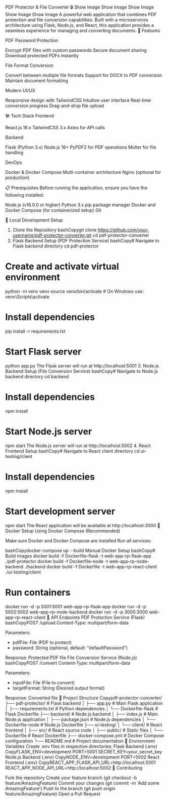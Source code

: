 PDF Protector & File Converter 🔒
Show Image
Show Image
Show Image
Show Image
Show Image
A powerful web application that combines PDF protection and file conversion capabilities. Built with a microservices architecture using Flask, Node.js, and React, this application provides a seamless experience for managing and converting documents.
🚀 Features

PDF Password Protection

Encrypt PDF files with custom passwords
Secure document sharing
Download protected PDFs instantly


File Format Conversion

Convert between multiple file formats
Support for DOCX to PDF conversion
Maintain document formatting


Modern UI/UX

Responsive design with TailwindCSS
Intuitive user interface
Real-time conversion progress
Drag-and-drop file upload



🛠️ Tech Stack
Frontend

React.js 18.x
TailwindCSS 3.x
Axios for API calls

Backend

Flask (Python 3.x)
Node.js 16+
PyPDF2 for PDF operations
Multer for file handling

DevOps

Docker & Docker Compose
Multi-container architecture
Nginx (optional for production)

📋 Prerequisites
Before running the application, ensure you have the following installed:

Node.js (v16.0.0 or higher)
Python 3.x
pip package manager
Docker and Docker Compose (for containerized setup)
Git

🔧 Local Development Setup
1. Clone the Repository
bashCopygit clone https://github.com/your-username/pdf-protector-converter.git
cd pdf-protector-converter
2. Flask Backend Setup (PDF Protection Service)
bashCopy# Navigate to Flask backend directory
cd pdf-protector

# Create and activate virtual environment
python -m venv venv
source venv/bin/activate  # On Windows use: venv\Scripts\activate

# Install dependencies
pip install -r requirements.txt

# Start Flask server
python app.py
The Flask server will run at http://localhost:5001
3. Node.js Backend Setup (File Conversion Service)
bashCopy# Navigate to Node.js backend directory
cd backend

# Install dependencies
npm install

# Start Node.js server
npm start
The Node.js server will run at http://localhost:5002
4. React Frontend Setup
bashCopy# Navigate to React client directory
cd ui-testing/client

# Install dependencies
npm install

# Start development server
npm start
The React application will be available at http://localhost:3000
🐳 Docker Setup
Using Docker Compose (Recommended)

Make sure Docker and Docker Compose are installed
Run all services:

bashCopydocker-compose up --build
Manual Docker Setup
bashCopy# Build images
docker build -f Dockerfile-flask -t web-app-rp-flask-app ./pdf-protector
docker build -f Dockerfile-node -t web-app-rp-node-backend ./backend
docker build -f Dockerfile -t web-app-rp-react-client ./ui-testing/client

# Run containers
docker run -d -p 5001:5001 web-app-rp-flask-app
docker run -d -p 5002:5002 web-app-rp-node-backend
docker run -d -p 3000:3000 web-app-rp-react-client
📡 API Endpoints
PDF Protection Service (Flask)
bashCopyPOST /upload
Content-Type: multipart/form-data

Parameters:
- pdfFile: File (PDF to protect)
- password: String (optional, default: "defaultPassword")

Response: Protected PDF file
File Conversion Service (Node.js)
bashCopyPOST /convert
Content-Type: multipart/form-data

Parameters:
- inputFile: File (File to convert)
- targetFormat: String (Desired output format)

Response: Converted file
📁 Project Structure
Copypdf-protector-converter/
├── pdf-protector/              # Flask backend
│   ├── app.py                 # Main Flask application
│   ├── requirements.txt       # Python dependencies
│   └── Dockerfile-flask       # Flask Dockerfile
├── backend/                   # Node.js backend
│   ├── index.js              # Main Node.js application
│   ├── package.json          # Node.js dependencies
│   └── Dockerfile-node       # Node.js Dockerfile
├── ui-testing/
│   └── client/               # React frontend
│       ├── src/              # React source code
│       ├── public/           # Static files
│       └── Dockerfile        # React Dockerfile
├── docker-compose.yml        # Docker Compose configuration
└── README.md                 # Project documentation
🔑 Environment Variables
Create .env files in respective directories:
Flask Backend (.env)
CopyFLASK_ENV=development
PORT=5001
SECRET_KEY=your_secret_key
Node.js Backend (.env)
CopyNODE_ENV=development
PORT=5002
React Frontend (.env)
CopyREACT_APP_FLASK_API_URL=http://localhost:5001
REACT_APP_NODE_API_URL=http://localhost:5002
🤝 Contributing

Fork the repository
Create your feature branch (git checkout -b feature/AmazingFeature)
Commit your changes (git commit -m 'Add some AmazingFeature')
Push to the branch (git push origin feature/AmazingFeature)
Open a Pull Request
